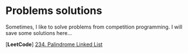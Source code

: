 # Problems solutions
Sometimes, I like to solve problems from competition programming. I will save some solutions here...

[**LeetCode**] [234. Palindrome Linked List](/Palindrome%20Linked%20List.md) 
